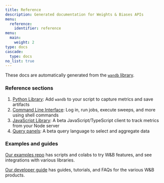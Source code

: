 ```yaml
---
title: Reference
description: Generated documentation for Weights & Biases APIs
menu: 
  reference:
    identifier: reference
menu:
  main:
    weight: 2
type: docs
cascade:
  type: docs
no_list: true
---
```



These docs are automatically generated from the [`wandb` library](https://github.com/wandb/wandb).

### Reference sections

1. [Python Library](./python/README.md): Add `wandb` to your script to capture metrics and save artifacts
2. [Command Line Interface](./cli/README.md): Log in, run jobs, execute sweeps, and more using shell commands
3. [JavaScript Library](./js/README.md): A beta JavaScript/TypeScript client to track metrics from your Node server
4. [Query panels](./query-panel/README.md): A beta query language to select and aggregate data

### Examples and guides

[Our examples repo](https://github.com/wandb/examples) has scripts and colabs to try W&B features, and see integrations with various libraries.

[Our developer guide](../guides/intro.md) has guides, tutorials, and FAQs for the various W&B products.
